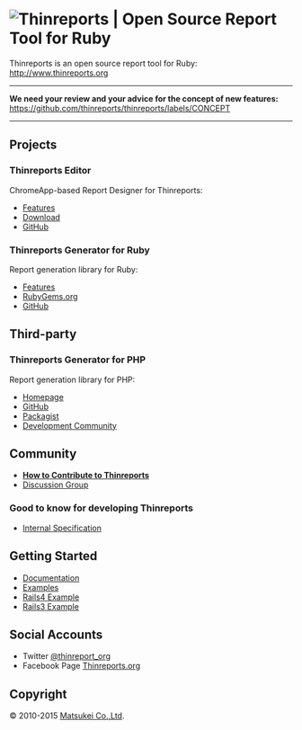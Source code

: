 # ![Thinreports | Open Source Report Tool for Ruby](http://www.thinreports.org/assets/logos/thinreports-logo.svg)

Thinreports is an open source report tool for Ruby:
http://www.thinreports.org

---

**We need your review and your advice for the concept of new features:**
https://github.com/thinreports/thinreports/labels/CONCEPT

---

## Projects

### Thinreports Editor

ChromeApp-based Report Designer for Thinreports:

  * [Features](http://www.thinreports.org/features/editor/)
  * [Download](https://github.com/thinreports/thinreports-editor/releases)
  * [GitHub](https://github.com/thinreports/thinreports-editor)

### Thinreports Generator for Ruby

Report generation library for Ruby:

  * [Features](http://www.thinreports.org/features/generator/)
  * [RubyGems.org](https://rubygems.org/gems/thinreports)
  * [GitHub](https://github.com/thinreports/thinreports-generator)

## Third-party

### Thinreports Generator for PHP

Report generation library for PHP:

  * [Homepage](https://github.com/thinreports-php)
  * [GitHub](https://github.com/thinreports-php/thinreports-php)
  * [Packagist](https://packagist.org/packages/thinreports-php/thinreports-php)
  * [Development Community](https://gitter.im/thinreports-php/thinreports-php/dev)

## Community

  * [**How to Contribute to Thinreports**](https://github.com/thinreports/thinreports/wiki/How-to:-Contributing-to-Thinreports)
  * [Discussion Group](https://groups.google.com/forum/#!forum/thinreports)

### Good to know for developing Thinreports

  * [Internal Specification](https://github.com/thinreports/thinreports/wiki#internal-specification)

## Getting Started

  * [Documentation](http://www.thinreports.org/documentation/en/)
  * [Examples](https://github.com/thinreports/thinreports-examples)
  * [Rails4 Example](https://github.com/thinreports/thinreports-rails4-example)
  * [Rails3 Example](https://github.com/thinreports/thinreports-rails3-example)

## Social Accounts

  * Twitter [@thinreport_org](https://twitter.com/thinreports_org)
  * Facebook Page [Thinreports.org](https://www.facebook.com/Thinreports.org)

## Copyright

&copy; 2010-2015 [Matsukei Co.,Ltd](http://www.matsukei.co.jp).
